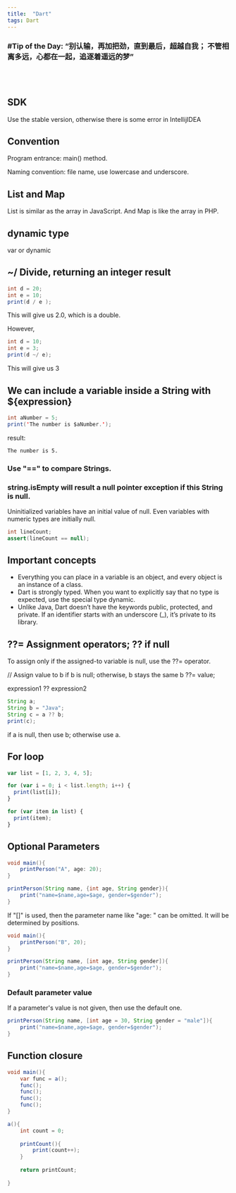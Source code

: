 ```yaml
---
title:  "Dart"
tags: Dart
---
```

### \#Tip of the Day: “别认输，再加把劲，直到最后，超越自我； 不管相离多远，心都在一起，追逐着遥远的梦”

<br /><br />

## SDK

Use the stable version, otherwise there is some error in IntellijIDEA

## Convention

Program entrance: main() method.

Naming convention: file name, use lowercase and underscore.

## List and Map

List is similar as the array in JavaScript. And Map is like the array in PHP.

## dynamic type

var or dynamic

## ~/ Divide, returning an integer result

```java
int d = 20;
int e = 10;
print(d / e );
```

This will give us 2.0, which is a double.

However,
```java
int d = 10;
int e = 3;
print(d ~/ e);
```

This will give us 3

## We can include a variable inside a String with ${expression}

```java
int aNumber = 5;
print('The number is $aNumber.');
```
result:
```
The number is 5.
```

### Use "==" to compare Strings.

### string.isEmpty will result a null pointer exception if this String is null.

Uninitialized variables have an initial value of null. 
Even variables with numeric types are initially null.

```java
int lineCount;
assert(lineCount == null);
```

## Important concepts

* Everything you can place in a variable is an object, and every object is an instance of a class.
* Dart is strongly typed. When you want to explicitly say that no type is expected, use the special type dynamic.
* Unlike Java, Dart doesn’t have the keywords public, protected, and private. 
If an identifier starts with an underscore (_), it’s private to its library. 


## ??= Assignment operators; ?? if null

To assign only if the assigned-to variable is null, use the ??= operator.

// Assign value to b if b is null; otherwise, b stays the same
b ??= value;

expression1 ?? expression2
```java
String a;
String b = "Java";
String c = a ?? b;
print(c);
```
if a is null, then use b; otherwise use a.

## For loop

```javascript
var list = [1, 2, 3, 4, 5];

for (var i = 0; i < list.length; i++) {
  print(list[i]);
}

for (var item in list) {
  print(item);
}

```

## Optional Parameters

```java
void main(){
    printPerson("A", age: 20);
}

printPerson(String name, {int age, String gender}){
    print("name=$name,age=$age, gender=$gender");
}
```

If "[]" is used, then the parameter name like "age: " can be omitted. It will be determined by positions.

```java
void main(){
    printPerson("B", 20);
}

printPerson(String name, [int age, String gender]){
    print("name=$name,age=$age, gender=$gender");
}
```

### Default parameter value

If a parameter's value is not given, then use the default one.

```java
printPerson(String name, [int age = 30, String gender = "male"]){
    print("name=$name,age=$age, gender=$gender");
}
```

## Function closure

```java
void main(){
    var func = a();
    func();
    func();
    func();
    func();
}

a(){
    int count = 0;
    
    printCount(){
        print(count++);
    }
    
    return printCount;
    
}
```


